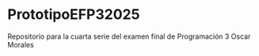 # PrototipoEFP32025
Repositorio para la cuarta serie del examen final de Programación 3 Oscar Morales
